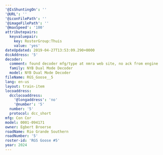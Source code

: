 ```yaml
---
'@IsShuntingOn': ''
'@URL': ''
'@iconFilePath': ''
'@imageFilePath': ''
'@maxSpeed': '100'
attributepairs:
  keyvaluepair:
    key: RosterGroup:Thuis
    value: 'yes'
dateUpdated: 2019-04-27T13:53:09.290+0000
dccAddress: '5'
decoder:
  comment: found decoder mfg/type at nmra web site, no ack from engine
  family: NYB Dual Mode Decoder
  model: NYB Dual Mode Decoder
fileName: RGS_Goose__5
lang: en-us
layout: train-item
locoaddress:
  dcclocoaddress:
    '@longaddress': 'no'
    '@number': '5'
  number: '5'
  protocol: dcc_short
mfg: Con Cor
model: 0001-094171
owner: Egbert Broerse
roadName: Rio Grande Southern
roadNumber: '5'
roster-id: 'RGS Goose #5'
year: 2024
---
```


